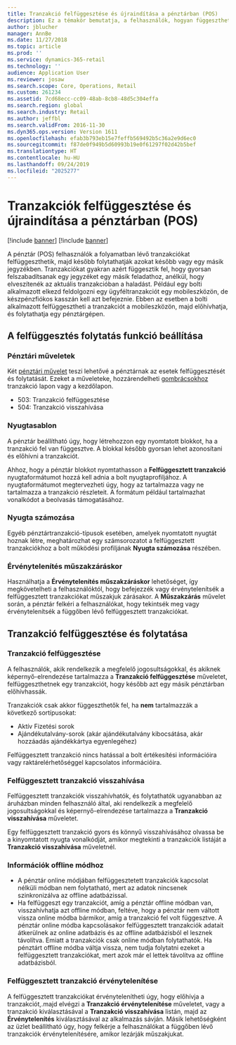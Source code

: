 ```yaml
---
title: Tranzakció felfüggesztése és újraindítása a pénztárban (POS)
description: Ez a témakör bemutatja, a felhasználók, hogyan függeszthetnek fel folyamatban lévő tranzakciókat, majd folytathatják azokat később egy másik jegyzék használatával a Dynamics 365 Retail használatával.
author: jblucher
manager: AnnBe
ms.date: 11/27/2018
ms.topic: article
ms.prod: ''
ms.service: dynamics-365-retail
ms.technology: ''
audience: Application User
ms.reviewer: josaw
ms.search.scope: Core, Operations, Retail
ms.custom: 261234
ms.assetid: 7cd68ecc-cc09-48ab-8cb8-48d5c304effa
ms.search.region: global
ms.search.industry: Retail
ms.author: jeffbl
ms.search.validFrom: 2016-11-30
ms.dyn365.ops.version: Version 1611
ms.openlocfilehash: efab3b793eb15e7feffb569492b5c36a2e9d6ec0
ms.sourcegitcommit: f87de0f949b5d60993b19e0f61297f02d42b5bef
ms.translationtype: HT
ms.contentlocale: hu-HU
ms.lasthandoff: 09/24/2019
ms.locfileid: "2025277"
---
```

# <a name="suspend-and-resume-transactions-in-the-point-of-sale-pos"></a>Tranzakciók felfüggesztése és újraindítása a pénztárban (POS)

[!include [banner](includes/banner.md)]
[!include [banner](includes/preview-banner.md)]

A pénztár (POS) felhasználók a folyamatban lévő tranzakciókat felfüggeszthetik, majd később folytathatják azokat később vagy egy másik jegyzékben. Tranzakciókat gyakran azért függesztik fel, hogy gyorsan felszabadítsanak egy jegyzéket egy másik feladathoz, anélkül, hogy elveszítenék az aktuális tranzakcióban a haladást. Például egy bolti alkalmazott elkezd feldolgozni egy ügyféltranzakciót egy mobileszközön, de készpénzfiókos kasszán kell azt befejeznie. Ebben az esetben a bolti alkalmazott felfüggesztheti a tranzakciót a mobileszközön, majd előhívhatja, és folytathatja egy pénztárgépen.

## <a name="configure-suspend-and-resume-functionality"></a>A felfüggesztés folytatás funkció beállítása

### <a name="pos-operations"></a>Pénztári műveletek

Két [pénztári művelet](pos-operations.md) teszi lehetővé a pénztárnak az esetek felfüggesztését és folytatását. Ezeket a műveleteke, hozzárendelheti [gombrácsokhoz](pos-screen-layouts.md) tranzakció lapon vagy a kezdőlapon.

- 503: Tranzakció felfüggesztése
- 504: Tranzakció visszahívása

### <a name="receipt-template"></a>Nyugtasablon

A pénztár beállítható úgy, hogy létrehozzon egy nyomtatott blokkot, ha a tranzakció fel van függesztve. A blokkal később gyorsan lehet azonosítani és előhívni a tranzakciót.

Ahhoz, hogy a pénztár blokkot nyomtathasson a **Felfüggesztett tranzakció** nyugtaformátumot hozzá kell adnia a bolt nyugtaprofiljához. A nyugtaformátumot megtervezheti úgy, hogy az tartalmazza vagy ne tartalmazza a tranzakció részleteit. A formátum például tartalmazhat vonalkódot a beolvasás támogatásához.

### <a name="receipt-numbering"></a>Nyugta számozása

Egyéb pénztártranzakció-típusok esetében, amelyek nyomtatott nyugtát hoznak létre, meghatározhat egy számsorozatot a felfüggesztett tranzakciókhoz a bolt működési profiljának **Nyugta számozása** részében.

### <a name="void-when-closing-shift"></a>Érvénytelenítés műszakzáráskor

Használhatja a **Érvénytelenítés műszakzáráskor** lehetőséget, így megkövetelheti a felhasználóktól, hogy befejezzék vagy érvénytelenítsék a felfüggesztett tranzakciókat műszakjuk zárásakor. A **Műszakzárás** művelet során, a pénztár felkéri a felhasználókat, hogy tekintsék meg vagy érvénytelenítsék a függőben lévő felfüggesztett tranzakciókat.

## <a name="suspend-and-resume-a-transaction"></a>Tranzakció felfüggesztése és folytatása

### <a name="suspend-a-transaction"></a>Tranzakció felfüggesztése

A felhasználók, akik rendelkezik a megfelelő jogosultságokkal, és akiknek képernyő-elrendezése tartalmazza a **Tranzakció felfüggesztése** műveletet, felfüggeszthetnek egy tranzakciót, hogy később azt egy másik pénztárban előhívhassák.

Tranzakciók csak akkor függeszthetők fel, ha **nem** tartalmazzák a következő sortípusokat:

- Aktív Fizetési sorok
- Ajándékutalvány-sorok (akár ajándékutalvány kibocsátása, akár hozzáadás ajándékkártya egyenlegéhez)

Felfüggesztett tranzakció nincs hatással a bolt értékesítési információira vagy raktárelérhetőséggel kapcsolatos információira.

### <a name="resume-a-suspended-transaction"></a>Felfüggesztett tranzakció visszahívása

Felfüggesztett tranzakciók visszahívhatók, és folytathatók ugyanabban az áruházban minden felhasználó által, aki rendelkezik a megfelelő jogosultságokkal és képernyő-elrendezése tartalmazza a **Tranzakció visszahívása** műveletet.

Egy felfüggesztett tranzakció gyors és könnyű visszahívásához olvassa be a kinyomtatott nyugta vonalkódját, amikor megtekinti a tranzakciók listáját a **Tranzakció visszahívása** műveletnél.

### <a name="considerations-for-offline-mode"></a>Információk offline módhoz

- A pénztár online módjában felfüggesztetett tranzakciók kapcsolat nélküli módban nem folytatható, mert az adatok nincsenek szinkronizálva az offline adatbázissal.
- Ha felfüggeszt egy tranzakciót, amíg a pénztár offline módban van, visszahívhatja azt offline módban, feltéve, hogy a pénztár nem váltott vissza online módba bármikor, amíg a tranzakció fel volt függesztve. A pénztár online módba kapcsolásakor felfüggesztett tranzakciók adatait átkerülnek az online adatbázis és az offline adatbázisból el lesznek távolítva. Emiatt a tranzakciók csak online módban folytathatók. Ha pénztárt offline módba váltja vissza, nem tudja folytatni ezeket a felfüggesztett tranzakciókat, mert azok már el lettek távolítva az offline adatbázisból.

### <a name="void-a-suspended-transaction"></a>Felfüggesztett tranzakció érvénytelenítése

A felfüggesztett tranzakciókat érvénytelenítheti úgy, hogy előhívja a tranzakciót,.majd elvégzi a **Tranzakció érvénytelenítése** műveletet, vagy a tranzakció kiválasztásával a **Tranzakció visszahívása** listán, majd az **Érvénytelenítés** kiválasztásával az alkalmazás sávján. Másik lehetőségként az üzlet beállítható úgy, hogy felkérje a felhasználókat a függőben lévő tranzakciók érvénytelenítésére, amikor lezárják műszakjukat.
